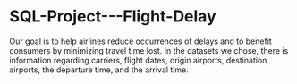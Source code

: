 # SQL-Project---Flight-Delay
Our goal is to help airlines reduce occurrences of delays and to benefit consumers by minimizing travel time lost. In the datasets we chose, there is information regarding carriers, flight dates, origin airports, destination airports, the departure time, and the arrival time. 
